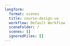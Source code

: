```yaml
---
longform:
  format: scenes
  title: course-design-ua
  workflow: Default Workflow
  sceneFolder: /
  scenes: []
  ignoredFiles: []
---
```

